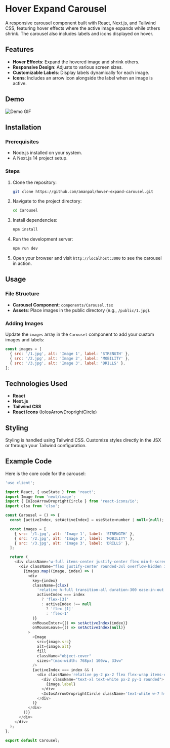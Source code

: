 # Hover Expand Carousel

A responsive carousel component built with React, Next.js, and Tailwind CSS, featuring hover effects where the active image expands while others shrink. The carousel also includes labels and icons displayed on hover.

## Features

- **Hover Effects**: Expand the hovered image and shrink others.
- **Responsive Design**: Adjusts to various screen sizes.
- **Customizable Labels**: Display labels dynamically for each image.
- **Icons**: Includes an arrow icon alongside the label when an image is active.

## Demo
![Demo GIF](demo.gif)

## Installation

### Prerequisites
- Node.js installed on your system.
- A Next.js 14 project setup.

### Steps
1. Clone the repository:
   ```bash
   git clone https://github.com/amanpal/hover-expand-carousel.git
   ```

2. Navigate to the project directory:
   ```bash
   cd Carousel
   ```

3. Install dependencies:
   ```bash
   npm install
   ```

4. Run the development server:
   ```bash
   npm run dev
   ```

5. Open your browser and visit `http://localhost:3000` to see the carousel in action.

## Usage

### File Structure
- **Carousel Component**: `components/Carousel.tsx`
- **Assets**: Place images in the public directory (e.g., `/public/1.jpg`).

### Adding Images
Update the `images` array in the `Carousel` component to add your custom images and labels:
```javascript
const images = [
  { src: '/1.jpg', alt: 'Image 1', label: 'STRENGTH' },
  { src: '/2.jpg', alt: 'Image 2', label: 'MOBILITY' },
  { src: '/3.jpg', alt: 'Image 3', label: 'DRILLS' },
];
```

## Technologies Used
- **React**
- **Next.js**
- **Tailwind CSS**
- **React Icons** (IoIosArrowDroprightCircle)

## Styling
Styling is handled using Tailwind CSS. Customize styles directly in the JSX or through your Tailwind configuration.

## Example Code
Here is the core code for the carousel:

```javascript
'use client';

import React, { useState } from 'react';
import Image from 'next/image';
import { IoIosArrowDroprightCircle } from 'react-icons/io';
import clsx from 'clsx';

const Carousel = () => {
  const [activeIndex, setActiveIndex] = useState<number | null>(null);

  const images = [
    { src: '/1.jpg', alt: 'Image 1', label: 'STRENGTH' },
    { src: '/2.jpg', alt: 'Image 2', label: 'MOBILITY' },
    { src: '/3.jpg', alt: 'Image 3', label: 'DRILLS' },
  ];

  return (
    <div className='w-full items-center justify-center flex min-h-screen px-36'>
      <div className="flex justify-center rounded-3xl overflow-hidden items-center h-96 w-full">
        {images.map((image, index) => (
          <div
            key={index}
            className={clsx(
              'relative h-full transition-all duration-300 ease-in-out',
              activeIndex === index
                ? 'flex-[3]'
                : activeIndex !== null
                  ? 'flex-[1]'
                  : 'flex-1'
            )}
            onMouseEnter={() => setActiveIndex(index)}
            onMouseLeave={() => setActiveIndex(null)}
          >
            <Image
              src={image.src}
              alt={image.alt}
              fill
              className="object-cover"
              sizes="(max-width: 768px) 100vw, 33vw"
            />
            {activeIndex === index && (
              <div className='relative py-2 px-2 flex flex-wrap items-center justify-between w-full z-20'>
                <div className="text-xl text-white px-2 py-1 rounded">
                  {image.label}
                </div>
                <IoIosArrowDroprightCircle className='text-white w-7 h-7 mr-9' />
              </div>
            )}
          </div>
        ))}
      </div>
    </div>
  );
};

export default Carousel;
```


